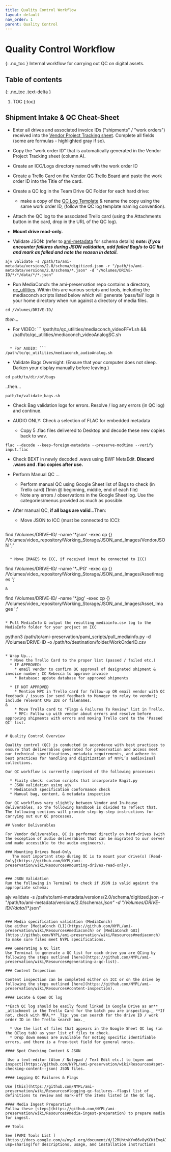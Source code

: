 ```yaml
---
title: Quality Control Workflow
layout: default
nav_order: 1
parent: Quality Control
---
```


# Quality Control Workflow
{: .no_toc }
Internal workflow for carrying out QC on digital assets.

## Table of contents
{: .no_toc .text-delta }

1. TOC
{:toc}

## Shipment Intake & QC Cheat-Sheet

* Enter all drives and associated invoice IDs ("shipments" / "work orders") received into the [Vendor Project Tracking sheet](https://docs.google.com/spreadsheets/d/1ZeF6vGE1TqLnKaNjZFSIvjyKhYBt38nBcZDHyD_saPo/edit#gid=1973090513). Complete all fields (some are formulas - highlighted gray if so).

* Copy the "work order ID" that is automatically generated in the Vendor Project Tracking sheet (column A).

* Create an ICC/Logs directory named with the work order ID

* Create a Trello Card on the [Vendor QC Trello Board](https://trello.com/b/CBLrQvG1/nypl-ami-quality-control-and-ingest) and paste the work order ID into the Title of the card.

* Create a QC log in the Team Drive QC Folder for each hard drive:
  * make a copy of the [QC Log Template](https://docs.google.com/spreadsheets/d/17VKQiZGwC2JpTYHjHBcdwMBNU29S1_Op6WhP-oUjaxg/edit?usp=sharing) & rename the copy using the same work order ID, (follow the QC log template naming convention).

* Attach the QC log to the associated Trello card (using the Attachments button in the card, drop in the URL of the QC log).

* **Mount drive read-only.**

* Validate JSON: (refer to [ami-metadata](https://github.com/NYPL/ami-metadata) for schema details)
_**note: if you encounter failures during JSON validation, add failed Bag/s to QC list and mark as failed and note the reason in detail.**_
```
ajv validate -s /path/to/ami-metadata/versions/2.0/schema/digitized.json -r "/path/to/ami-metadata/versions/2.0/schema/*.json" -d "/Volumes/DRIVE-ID/*/*/data/*/*.json"
```

* Run MediaConch:
the ami-preservation repo contains a directory, [qc_utilities](https://github.com/NYPL/ami-preservation/tree/master/qc_utilities). Within this are various scripts and tools, including the mediaconch scripts listed below which will generate 'pass/fail' logs in your home directory when run against a directory of media files.
```
cd /Volumes/DRIVE-ID/
```
*then...*
  * For VIDEO: ```
/path/to/qc_utilities/mediaconch_videoFFv1.sh && /path/to/qc_utilities/mediaconch_videoAnalogSC.sh
```

  * For AUDIO: ```
/path/to/qc_utilities/mediaconch_audioAnalog.sh
```

* Validate Bags Overnight: (Ensure that your computer does not sleep. Darken your display manually before leaving.)
```
cd path/to/dir/of/bags
```
..then...

```
path/to/validate_bags.sh
```
* Check Bag validation logs for errors. Resolve / log any errors (in QC log) and continue.

* AUDIO ONLY: Check a selection of FLAC for embedded metadata
  * Copy 5 .flac files delivered to Desktop and decode these new copies back to wav.
```
flac --decode --keep-foreign-metadata --preserve-modtime --verify input.flac
```
  * Check BEXT in newly decoded .wavs using BWF MetaEdit. **Discard .wavs and .flac copies after use.**

* Perform Manual QC ...
  * Perform manual QC using Google Sheet list of Bags to check (in Trello card) (1min @ beginning, middle, end of each file)
  * Note any errors / observations in the Google Sheet log. Use the categories/menus provided as much as possible.

* After manual QC, **if all bags are valid**...Then:

  * Move JSON to ICC (must be connected to ICC):
  ```
find /Volumes/DRIVE-ID/ -name '*.json' -exec cp {} /Volumes/video_repository/Working_Storage/JSON_and_Images/VendorJSON ';'
```

  * Move IMAGES to ICC, if received (must be connected to ICC)

```
find /Volumes/DRIVE-ID/ -name '*.JPG' -exec cp {} /Volumes/video_repository/Working_Storage/JSON_and_Images/AssetImages ';'
```
&
```
find /Volumes/DRIVE-ID/ -name '*.jpg' -exec cp {} /Volumes/video_repository/Working_Storage/JSON_and_Images/Asset_Images ';'
```

* Pull MediaInfo & output the resulting mediainfo.csv log to the MediaInfo folder for your project on ICC

```
python3 /path/to/ami-preservation/pami_scripts/pull_mediainfo.py -d /Volumes/DRIVE-ID -o /path/to/destination/folder/WorkOrderID.csv
```

* Wrap Up...
  * Move the Trello Card to the proper list (passed / failed etc.)
  * IF APPROVED:
    * email vendor to confirm QC approval of designated shipment & invoice number; CC Rebecca to approve invoice
    * Database: update database for approved shipments

  * IF NOT APPROVED
    * Mention MPC in Trello card for follow-up OR email vendor with QC feedback / issues (or send feedback to Manager to relay to vendor); include relevant CMS IDs or filenames.
&
    * Move Trello card to "Flags & Failures To Review" list in Trello.
    * MPC: Follow up with vendor about errors and resolve before approving shipments with errors and moving Trello card to the 'Passed QC' list.


# Quality Control Overview

Quality control (QC) is conducted in accordance with best practices to ensure that deliverables generated for preservation and access meet our technical specifications, metadata requirements, and adhere to best practices for handling and digitization of NYPL’s audiovisual collections.

Our QC workflow is currently comprised of the following processes:

  * Fixity check: custom scripts that incorporate Bagit.py
  * JSON validation using ajv
  * MediaConch specification conformance check
  * Manual bag, content, & metadata inspection

Our QC workflows vary slightly between Vendor and In-House deliverables, so the following handbook is divided to reflect that. The following sections will provide step-by-step instructions for carrying out our QC processes.

## Vendor Deliverables

For Vendor deliverables, QC is performed directly on hard-drives (with the exception of audio deliverables that can be migrated to our server and made accessible to the audio engineers).

### Mounting Drives Read-Only
   The most important step during QC is to mount your drive(s) [Read-Only](https://github.com/NYPL/ami-preservation/wiki/Resources#mounting-drives-read-only).


### JSON Validation
Run the following in Terminal to check if JSON is valid against the appropriate schema:
```
ajv validate -s /path/to/ami-metadata/versions/2.0/schema/digitized.json -r "/path/to/ami-metadata/versions/2.0/schema/*.json" -d "/Volumes/DRIVE-ID/*/*/data/*/*.json"
```

### Media specification validation (MediaConch)
Use either [MediaConch CLI](https://github.com/NYPL/ami-preservation/wiki/Resources#mediaconch) or [MediaConch GUI](https://github.com/NYPL/ami-preservation/wiki/Resources#mediaconch) to make sure files meet NYPL specifications.

### Generating a QC list
Use Terminal to generate a QC list for each drive you are QCing by following the steps outlined [here](https://github.com/NYPL/ami-preservation/wiki/Resources#generating-a-qc-list).

### Content Inspection

Content inspection can be completed either on ICC or on the drive by following the steps outlined [here](https://github.com/NYPL/ami-preservation/wiki/Resources#content-inspection).  

#### Locate & Open QC log

**Each QC log should be easily found linked in Google Drive as an** _attachment in the Trello Card for the batch you are inspecting._ **If not, check with MPA.** _Tip: you can search for the drive ID / work order ID in the Trello search box._

  * Use the list of files that appears in the Google Sheet QC log (in the QClog tab) as your list of files to check.
  * Drop down menus are available for noting specific identifiable errors, and there is a free-text field for general notes.

#### Spot Checking Content & JSON

 Use a text-editor (Atom / Notepad / Text Edit etc.) to [open and inspect](https://github.com/NYPL/ami-preservation/wiki/Resources#spot-checking-content--json) JSON files.

#### Logging QC Failures & Flags

Use [this](https://github.com/NYPL/ami-preservation/wiki/Resources#logging-qc-failures--flags) list of definitions to review and mark-off the items listed in the QC log.

#### Media Ingest Preparation
Follow these [steps](https://github.com/NYPL/ami-preservation/wiki/Resources#media-ingest-preparation) to prepare media for ingest.

## Tools

See [PAMI Tools List ](https://docs.google.com/a/nypl.org/document/d/12RUhtvKYv66v8yKCKtEvqAIIXSGPqs6HqaXaQNB6aoU/edit?usp=sharing)for descriptions, usage, and installation instructions
